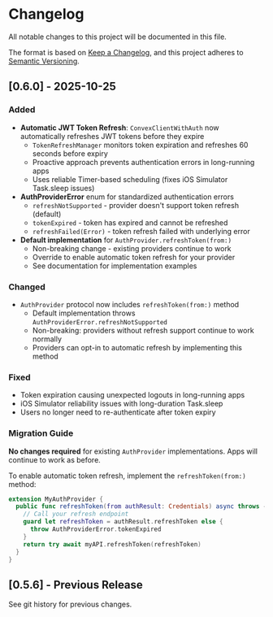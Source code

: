 # Changelog

All notable changes to this project will be documented in this file.

The format is based on [Keep a Changelog](https://keepachangelog.com/en/1.0.0/),
and this project adheres to [Semantic Versioning](https://semver.org/spec/v2.0.0.html).

## [0.6.0] - 2025-10-25

### Added
- **Automatic JWT Token Refresh**: `ConvexClientWithAuth` now automatically refreshes JWT tokens before they expire
  - `TokenRefreshManager` monitors token expiration and refreshes 60 seconds before expiry
  - Proactive approach prevents authentication errors in long-running apps
  - Uses reliable Timer-based scheduling (fixes iOS Simulator Task.sleep issues)
- **AuthProviderError** enum for standardized authentication errors
  - `refreshNotSupported` - provider doesn't support token refresh (default)
  - `tokenExpired` - token has expired and cannot be refreshed
  - `refreshFailed(Error)` - token refresh failed with underlying error
- **Default implementation** for `AuthProvider.refreshToken(from:)`
  - Non-breaking change - existing providers continue to work
  - Override to enable automatic token refresh for your provider
  - See documentation for implementation examples

### Changed
- `AuthProvider` protocol now includes `refreshToken(from:)` method
  - Default implementation throws `AuthProviderError.refreshNotSupported`
  - Non-breaking: providers without refresh support continue to work normally
  - Providers can opt-in to automatic refresh by implementing this method

### Fixed
- Token expiration causing unexpected logouts in long-running apps
- iOS Simulator reliability issues with long-duration Task.sleep
- Users no longer need to re-authenticate after token expiry

### Migration Guide

**No changes required** for existing `AuthProvider` implementations. Apps will continue to work as before.

To enable automatic token refresh, implement the `refreshToken(from:)` method:

```swift
extension MyAuthProvider {
  public func refreshToken(from authResult: Credentials) async throws -> Credentials {
    // Call your refresh endpoint
    guard let refreshToken = authResult.refreshToken else {
      throw AuthProviderError.tokenExpired
    }
    return try await myAPI.refreshToken(refreshToken)
  }
}
```

## [0.5.6] - Previous Release

See git history for previous changes.
